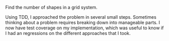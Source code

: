 Find the number of shapes in a grid system.

Using TDD, I approached the problem in several small steps. Sometimes
thinking about a problem requires breaking down into manageable parts. I
now have test coverage on my implementation, which was useful to know if
I had an regressions on the different approaches that I took.
